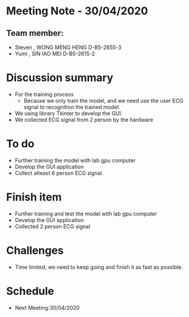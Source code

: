 # Meeting Note - 30/04/2020

## Team member:
- Steven , WONG MENG HENG D-B5-2655-3
- Yumi   , SIN IAO MEI    D-B5-2615-2

# Discussion summary
- For the training process
  - Because we only train the model, and we need use the user ECG signal to recognition the trained model.
- We using library Tkinter to develop the GUI.
- We collected ECG signal from 2 person by the hardware


# To do
- Further training the model with lab gpu computer
- Develop the GUI application
- Collect atleast 6 person ECG signal.

# Finish item
- Further training and test the model with lab gpu computer
- Develop the GUI application
- Collected 2 person ECG signal

# Challenges
- Time limited, we need to keep going and finish it as fast as possible.

# Schedule
- Next Meeting:30/04/2020
